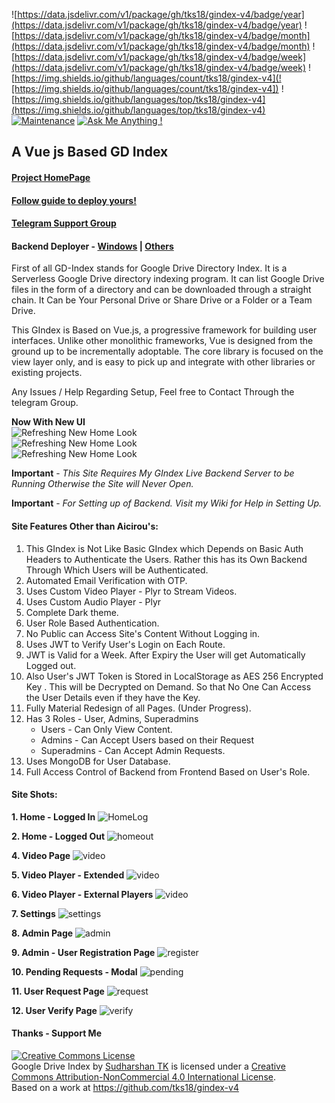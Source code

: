 ![https://data.jsdelivr.com/v1/package/gh/tks18/gindex-v4/badge/year](https://data.jsdelivr.com/v1/package/gh/tks18/gindex-v4/badge/year) ![https://data.jsdelivr.com/v1/package/gh/tks18/gindex-v4/badge/month](https://data.jsdelivr.com/v1/package/gh/tks18/gindex-v4/badge/month) ![https://data.jsdelivr.com/v1/package/gh/tks18/gindex-v4/badge/week](https://data.jsdelivr.com/v1/package/gh/tks18/gindex-v4/badge/week) ![https://img.shields.io/github/languages/count/tks18/gindex-v4](![https://img.shields.io/github/languages/count/tks18/gindex-v4]) ![https://img.shields.io/github/languages/top/tks18/gindex-v4](https://img.shields.io/github/languages/top/tks18/gindex-v4) [![Maintenance](https://img.shields.io/badge/Maintained%3F-yes-green.svg)](https://GitHub.com/Naereen/StrapDown.js/graphs/commit-activity) [![Ask Me Anything !](https://img.shields.io/badge/Ask%20me-anything-1abc9c.svg)](https://t.me/joinchat/MXJ4wk5Gs__QFZbvBdd_pg)

##  A Vue js Based GD Index

#### [Project HomePage](https://gen.infozy.tk/)
#### [Follow guide to deploy yours!](https://telegra.ph/Google-Drive-Ultimate-Index-07-04)
#### [Telegram Support Group](https://t.me/joinchat/MXJ4wk5Gs__QFZbvBdd_pg)

#### Backend Deployer - [Windows](https://gen.infozy.tk/downloads/deploy-backend.bat) | [Others](https://gen.infozy.tk/download/deploy-backend.sh)

First of all GD-Index stands for Google Drive Directory Index. It is a Serverless Google Drive directory indexing program. It can list Google Drive files in the form of a directory and can be downloaded through a straight chain. It Can be Your Personal Drive or Share Drive or a Folder or a Team Drive.

This GIndex is Based on Vue.js, a progressive framework for building user interfaces. Unlike other monolithic frameworks, Vue is designed from the ground up to be incrementally adoptable. The core library is focused on the view layer only, and is easy to pick up and integrate with other libraries or existing projects.

Any Issues / Help Regarding Setup, Feel free to Contact Through the telegram Group.

**Now With New UI**<br>
![Refreshing New Home Look](https://github.com/tks18/gindex-v4/blob/dark-mode-0-1/imgs/home.png?raw=true)<br>
![Refreshing New Home Look](https://github.com/tks18/gindex-v4/blob/dark-mode-0-1/imgs/home2.png?raw=true)<br>
![Refreshing New Home Look](https://github.com/tks18/gindex-v4/blob/dark-mode-0-1/imgs/home-nolog.png?raw=true)<br>

**Important** - _This Site Requires My GIndex Live Backend Server to be Running Otherwise the Site will Never Open._

**Important** - _For Setting up of Backend. Visit my Wiki for Help in Setting Up._

#### Site Features Other than Aicirou's:

1. This GIndex is Not Like Basic GIndex which Depends on Basic Auth  Headers to Authenticate the Users. Rather this has its Own Backend Through Which Users will be Authenticated.
2. Automated Email Verification with OTP.
3. Uses Custom Video Player - Plyr to Stream Videos.
4. Uses Custom Audio Player - Plyr
5. Complete Dark theme.
6. User Role Based Authentication.
7. No Public can Access Site's Content Without Logging in.
8. Uses JWT to Verify User's Login on Each Route.
9. JWT is Valid for a Week. After Expiry the User will get Automatically Logged out.
10. Also User's JWT Token is Stored in LocalStorage as AES 256 Encrypted Key . This will be Decrypted on Demand. So that No One Can Access the User Details even if they have the Key.
11. Fully Material Redesign of all Pages. (Under Progress).
12. Has 3 Roles - User, Admins, Superadmins
	- Users - Can Only View Content.
	- Admins - Can Accept Users based on their Request
	- Superadmins - Can Accept Admin Requests.
13. Uses MongoDB for User Database.
14. Full Access Control of Backend from Frontend Based on User's Role.

#### Site Shots:
**1. Home - Logged In**
![HomeLog](imgs/home.png)

**2. Home - Logged Out**
![homeout](imgs/homelogout.jpg)

**4. Video Page**
![video](imgs/videoPlayer.jpg)

**5. Video Player - Extended**
![video](imgs/videplayer2.jpg)

**6. Video Player - External Players**
![video](imgs/videoPlayer%20Modal.jpg)

**7. Settings**
![settings](imgs/settings.jpg)

**8. Admin Page**
![admin](imgs/adminpage.jpg)

**9. Admin - User Registration Page**
![register](imgs/newuserregister.jpg)

**10. Pending Requests - Modal**
![pending](imgs/pendinguser.jpeg)

**11. User Request Page**
![request](imgs/request.jpeg)

**12. User Verify Page**
![verify](imgs/verify.jpeg)


#### Thanks - Support Me

<a rel="license" href="http://creativecommons.org/licenses/by-nc/4.0/"><img alt="Creative Commons License" style="border-width:0" src="https://i.creativecommons.org/l/by-nc/4.0/88x31.png" /></a><br /><span xmlns:dct="http://purl.org/dc/terms/" href="http://purl.org/dc/dcmitype/InteractiveResource" property="dct:title" rel="dct:type">Google Drive Index</span> by <a xmlns:cc="http://creativecommons.org/ns#" href="https://github.com/tks18" property="cc:attributionName" rel="cc:attributionURL">Sudharshan TK</a> is licensed under a <a rel="license" href="http://creativecommons.org/licenses/by-nc/4.0/">Creative Commons Attribution-NonCommercial 4.0 International License</a>.<br />Based on a work at <a xmlns:dct="http://purl.org/dc/terms/" href="https://github.com/tks18/gindex-v4" rel="dct:source">https://github.com/tks18/gindex-v4</a>
